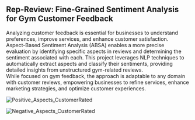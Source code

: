 ## Rep-Review: Fine-Grained Sentiment Analysis for Gym Customer Feedback
Analyzing customer feedback is essential for businesses to understand preferences, improve services, and enhance customer satisfaction. <br>
Aspect-Based Sentiment Analysis (ABSA) enables a more precise evaluation by identifying specific aspects in reviews and determining the sentiment associated with each. This project leverages NLP techniques to automatically extract aspects and classify their sentiments, providing detailed insights from unstructured gym-related reviews. <br>
While focused on gym feedback, the approach is adaptable to any domain with customer reviews, empowering businesses to refine services, enhance marketing strategies, and optimize customer experiences.

![Positive_Aspects_CustomerRated](https://github.com/user-attachments/assets/f2c022c0-f799-45a5-9812-5974d813c927)

![Negative_Aspects_CustomerRated](https://github.com/user-attachments/assets/3c273316-e554-4126-b8d3-27a1c142c765)
